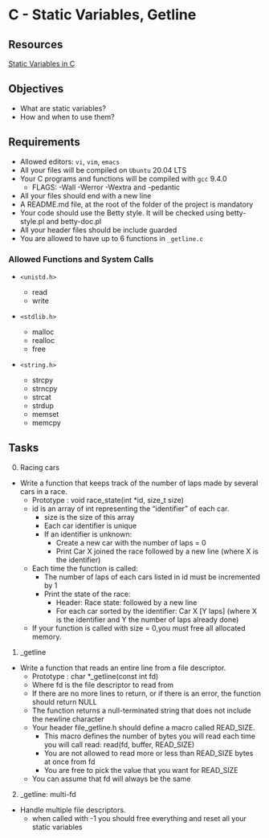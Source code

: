 # C - Static Variables, Getline

## Resources

[Static Variables in C](https://www.geeksforgeeks.org/static-variables-in-c/)

## Objectives

- What are static variables?
- How and when to use them?

## Requirements

- Allowed editors: `vi`, `vim`, `emacs`
- All your files will be compiled on `Ubuntu` 20.04 LTS
- Your C programs and functions will be compiled with `gcc` 9.4.0
  - FLAGS: -Wall -Werror -Wextra and -pedantic
- All your files should end with a new line
- A README.md file, at the root of the folder of the project is mandatory
- Your code should use the Betty style. It will be checked using betty-style.pl and betty-doc.pl
- All your header files should be include guarded
- You are allowed to have up to 6 functions in `_getline.c`

### Allowed Functions and System Calls

- `<unistd.h>`
  - read
  - write

- `<stdlib.h>`
  - malloc
  - realloc
  - free

- `<string.h>`
  - strcpy
  - strncpy
  - strcat
  - strdup
  - memset
  - memcpy

## Tasks

0. Racing cars

- Write a function that keeps track of the number of laps made by several cars in a race.
  - Prototype : void race_state(int *id, size_t size)
  - id is an array of int representing the “identifier” of each car.
    - size is the size of this array
    - Each car identifier is unique
    - If an identifier is unknown:
      - Create a new car with the number of laps = 0
      - Print Car X joined the race followed by a new line (where X is the identifier)
  - Each time the function is called:
    - The number of laps of each cars listed in id must be incremented by 1
    - Print the state of the race:
      - Header: Race state: followed by a new line
      - For each car sorted by the identifier: Car X [Y laps] (where X is the identifier and Y the number of laps already done)
  - If your function is called with size = 0,you must free all allocated memory.

1. _getline

- Write a function that reads an entire line from a file descriptor.
  - Prototype : char *_getline(const int fd)
  - Where fd is the file descriptor to read from
  - If there are no more lines to return, or if there is an error, the function should return NULL
  - The function returns a null-terminated string that does not include the newline character
  - Your header file_getline.h should define a macro called READ_SIZE.
    - This macro defines the number of bytes you will read each time you will call read: read(fd, buffer, READ_SIZE)
    - You are not allowed to read more or less than READ_SIZE bytes at once from fd
    - You are free to pick the value that you want for READ_SIZE
  - You can assume that fd will always be the same

2. _getline: multi-fd

- Handle multiple file descriptors.
  - when called with -1 you should free everything and reset all your static variables
